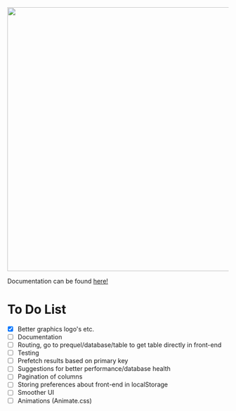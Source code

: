 <img width="600" src="https://raw.githubusercontent.com/Protoqol/Prequel/master/.github/assets/prequelHeader.png?token=AMHFPMC55WYV5CA4TV3KM2S5BFA2S">

Documentation can be found [here!](https://protoqol.github.io/Prequel/)

# To Do List
 - [x] Better graphics logo's etc.
 - [ ] Documentation
 - [ ] Routing, go to prequel/database/table to get table directly in front-end
 - [ ] Testing
 - [ ] Prefetch results based on primary key
 - [ ] Suggestions for better performance/database health
 - [ ] Pagination of columns
 - [ ] Storing preferences about front-end in localStorage
 - [ ] Smoother UI
 - [ ] Animations (Animate.css)
